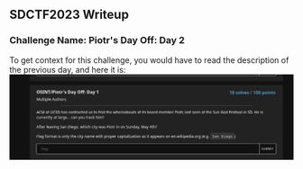 ## SDCTF2023 Writeup

### Challenge Name: Piotr's Day Off: Day 2

To get context for this challenge, you would have to read the description of the previous day, and here it is:
![Image](SDCTF2025/piotrDay1.png)

